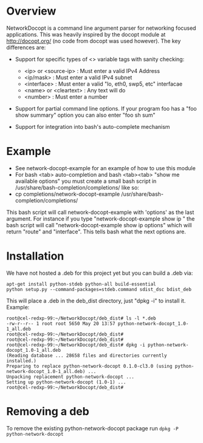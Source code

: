 # Overview
NetworkDocopt is a command line argument parser for networking focused applications.  This was heavily inspired by the docopt module at http://docopt.org/ (no code from docopt was used however). The key differences are:

- Support for specific types of <> variable tags with sanity checking:
    - \<ip\> or \<source-ip\>   : Must enter a valid IPv4 Address
    - \<ip/mask\>             : Must enter a valid IPv4 subnet
    - \<interface\>           : Must enter a valid "lo, eth0, swp5, etc" interfacae
    - \<name> or \<cleartext\> : Any text will do
    - \<number\>              : Must enter a number

- Support for partial command line options.  If your program foo has a "foo show summary" option you can also enter "foo sh sum"

- Support for integration into bash's auto-complete mechanism


# Example
- See network-docopt-example for an example of how to use this module
- For bash \<tab\> auto-completion and bash \<tab\>\<tab\> "show me available options" you must create a small bash script in /usr/share/bash-completion/completions/ like so:
- cp completions/network-docopt-example /usr/share/bash-completion/completions/

This bash script will call network-docopt-example with 'options' as the last argument. For instance if you type "network-docopt-example show ip <tab><tab>" the bash script will call "network-docopt-example show ip options" which will return "route" and "interface". This tells bash what the next options are.

# Installation
We have not hosted a .deb for this project yet but you can build a .deb via:
```
apt-get install python-stdeb python-all build-essential
python setup.py --command-packages=stdeb.command sdist_dsc bdist_deb
```

This will place a .deb in the deb_dist directory, just "dpkg -i" to install it.
Example:

```
root@cel-redxp-99:~/NetworkDocopt/deb_dist# ls -l *.deb
-rw-r--r-- 1 root root 5650 May 20 13:57 python-network-docopt_1.0-1_all.deb
root@cel-redxp-99:~/NetworkDocopt/deb_dist#
root@cel-redxp-99:~/NetworkDocopt/deb_dist#
root@cel-redxp-99:~/NetworkDocopt/deb_dist# dpkg -i python-network-docopt_1.0-1_all.deb
(Reading database ... 28658 files and directories currently installed.)
Preparing to replace python-network-docopt 0.1.0-cl3.0 (using python-network-docopt_1.0-1_all.deb) ...
Unpacking replacement python-network-docopt ...
Setting up python-network-docopt (1.0-1) ...
root@cel-redxp-99:~/NetworkDocopt/deb_dist#
```

# Removing a deb
To remove the existing python-network-docopt package run ``dpkg -P python-network-docopt``
